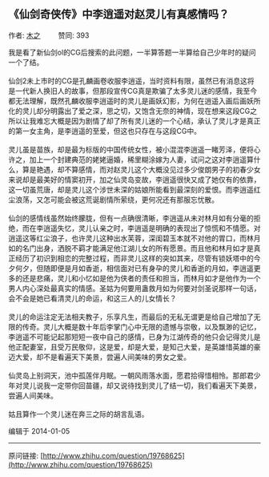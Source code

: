 ## 《仙剑奇侠传》中李逍遥对赵灵儿有真感情吗？

作者: [木之](http://www.zhihu.com/people/mu-zhi-84)&nbsp;&nbsp;&nbsp;&nbsp;&nbsp;&nbsp;&nbsp;&nbsp; 赞同: 393


<p>我是看了新仙剑ol的CG后搜索的此问题，一半算答题一半算给自己少年时的疑问一个了结。<br><br>仙剑2未上市时的CG是孔麟画卷收服李逍遥，当时资料有限，虽然已有消息这将是一代新人换旧人的故事，但那段宣传CG真是欺骗了太多灵儿迷的感情，我至今都无法理解，既然孔麟收服李逍遥时的灵儿是画妖幻影，为何在逍遥入画后画妖所化的灵儿却分明露出了爱之深，思之切，又饱含无奈的神情，现在想来这段CG之所以让我难忘大概是因为剧情了却了所有灵儿迷的一个心结，承认了灵儿才是真正的第一女主角，是李逍遥的至爱，但这也只存在与这段CG中。<br><br>灵儿虽是苗族，却是最为标版的中国传统女性，被小混混李逍遥一睹芳泽，便将心许之，加上一个封建典范的姥姥逼婚，稀里糊涂嫁为人妻，试问之这对李逍遥算什么，算是艳遇，却不算感情，而对赵灵儿这个大概没见过多少俊朗男子的初春少女来说却是最美好的情窦初开，加之仙灵岛变故，李逍遥很快又成了她仅有的依靠，这一切虽荒唐，却是灵儿这个涉世未深的姑娘所能看到最深刻的爱恨。而李逍遥红尘浪荡，又怎可能会被这荒诞剧情所萦绕，更何况还有那服忘忧散。<br><br>仙剑的感情线虽然始终朦胧，但有一点确很清晰，李逍遥从未对林月如有分毫的拒绝，而在李逍遥失忆，灵儿认亲之时，李逍遥是明确的表现出了惊慌和不情愿。对逍遥这等红尘浪子，也许灵儿这种出水芙蓉，深闺碧玉本就不对他的胃口，而林月如的名门出身，洒脱不羁才能满足他江湖儿女的所有愿景。而且他和林月如才是真正经历了初识到相恋的完整过程，而非灵儿这样的突如其来，尽管有锁妖塔中的今夕何夕，但随即便是月如香逝，相信面对已有身孕的灵儿和香逝的月如，李逍遥更多的还是悲痛，灵儿和小忆如是他为侠者的责任和担当，而林月如才是他作为一个男人内心深处最真实的情感。圣姑为何要用蛊救月如为何要对剑圣说那样一句话，会不会是她已看清灵儿的命运，和这三人的儿女情长？<br><br>灵儿的命运注定无法相夫教子，乐享凡生，而最后的无私无谓更是给自己增加了无限的传奇。灵儿大概是数十年后李掌门心中无限的遗憾与崇敬，以及飘渺的记忆，李逍遥不可能记起那短短一夜中自己的感情，已身为江湖传奇的他只会记得灵儿是他正配妻室，且受万民敬仰，这是爱，却是大爱，是知己大爱，是英雄惜英雄的豪迈大爱，却不是看遍天下美景，尝遍人间美味的男女之爱。<br><br>仙灵岛上别洞天，池中孤莲伴月眠。一朝风雨落水面，愿君拾得惜相怜。那郎君少年对灵儿说我一定带你回苗疆，却又说待找到灵儿了结一切，我们看遍天下美景，尝遍人间美味。<br><br>姑且算作一个灵儿迷在奔三之际的胡言乱语。</p>



编辑于 2014-01-05



---
原问链接: [http://www.zhihu.com/question/19768625](http://www.zhihu.com/question/19768625)